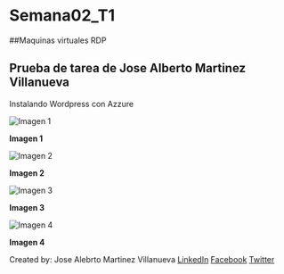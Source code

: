 # Semana02_T1
##Maquinas virtuales RDP
## Prueba de tarea de Jose Alberto Martinez Villanueva
Instalando Wordpress con Azzure


![Imagen 1](https://github.com/JoseAlbertoMV/Semana02_T1/blob/8b313c8a8b61b3906c840e6b31450244028ddf12/Semana2%20T1/imagen01.png)

**Imagen 1**

![Imagen 2](https://github.com/JoseAlbertoMV/Semana02_T1/blob/8b313c8a8b61b3906c840e6b31450244028ddf12/Semana2%20T1/imagen02.png)

**Imagen 2**

![Imagen 3](https://github.com/JoseAlbertoMV/Semana02_T1/blob/8b313c8a8b61b3906c840e6b31450244028ddf12/Semana2%20T1/imagen03.png)

**Imagen 3**

![Imagen 4](https://github.com/JoseAlbertoMV/Semana02_T1/blob/8b313c8a8b61b3906c840e6b31450244028ddf12/Semana2%20T1/imagen04.png)

**Imagen 4**



Created by: Jose Alebrto Martinez Villanueva 
[LinkedIn](https://www.linkedin.com/in/jos%C3%A9-alberto-martinez-villanueva-98ba9919)
[Facebook](https://www.facebook.com/jamartinezv)
[Twitter](https://twitter.com/pepe_beto)

